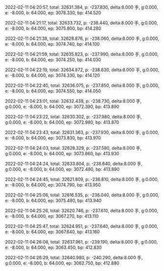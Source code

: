 2022-02-11 04:20:57, total: 32631.384, p: -237.830, delta:8.000 手, g:0.000, e: -8.000, b: 64.000, ep: 3078.330, bp: 414.520

2022-02-11 04:21:17, total: 32633.732, p: -238.440, delta:8.000 手, g:0.000, e: -8.000, b: 64.000, ep: 3075.800, bp: 414.280

2022-02-11 04:21:38, total: 32628.876, p: -238.060, delta:8.000 手, g:0.000, e: -8.000, b: 64.000, ep: 3074.740, bp: 414.100

2022-02-11 04:21:59, total: 32635.823, p: -237.990, delta:8.000 手, g:0.000, e: -8.000, b: 64.000, ep: 3074.250, bp: 414.030

2022-02-11 04:22:19, total: 32634.872, p: -238.630, delta:8.000 手, g:0.000, e: -8.000, b: 64.000, ep: 3074.330, bp: 414.120

2022-02-11 04:22:40, total: 32636.075, p: -237.850, delta:8.000 手, g:0.000, e: -8.000, b: 64.000, ep: 3074.550, bp: 414.050

2022-02-11 04:23:01, total: 32632.438, p: -238.730, delta:8.000 手, g:0.000, e: -8.000, b: 64.000, ep: 3072.390, bp: 413.890

2022-02-11 04:23:22, total: 32630.302, p: -237.980, delta:8.000 手, g:0.000, e: -8.000, b: 64.000, ep: 3072.980, bp: 413.870

2022-02-11 04:23:43, total: 32631.363, p: -237.930, delta:8.000 手, g:0.000, e: -8.000, b: 64.000, ep: 3073.830, bp: 413.970

2022-02-11 04:24:03, total: 32628.329, p: -237.580, delta:8.000 手, g:0.000, e: -8.000, b: 64.000, ep: 3073.860, bp: 413.930

2022-02-11 04:24:24, total: 32633.804, p: -238.640, delta:8.000 手, g:0.000, e: -8.000, b: 64.000, ep: 3072.480, bp: 413.890

2022-02-11 04:24:45, total: 32621.809, p: -236.810, delta:8.000 手, g:0.000, e: -8.000, b: 64.000, ep: 3074.790, bp: 413.950

2022-02-11 04:25:06, total: 32616.535, p: -236.040, delta:8.000 手, g:0.000, e: -8.000, b: 64.000, ep: 3075.480, bp: 413.940

2022-02-11 04:25:26, total: 32620.746, p: -237.610, delta:8.000 手, g:0.000, e: -8.000, b: 64.000, ep: 3067.270, bp: 413.110

2022-02-11 04:25:47, total: 32624.951, p: -237.640, delta:8.000 手, g:0.000, e: -8.000, b: 64.000, ep: 3067.640, bp: 413.160

2022-02-11 04:26:08, total: 32637.961, p: -239.190, delta:8.000 手, g:0.000, e: -8.000, b: 64.000, ep: 3063.450, bp: 412.830

2022-02-11 04:26:29, total: 32640.980, p: -240.290, delta:8.000 手, g:0.000, e: -8.000, b: 64.000, ep: 3062.750, bp: 412.880